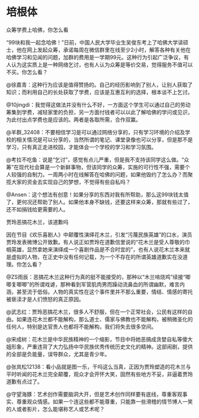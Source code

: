 # 培根体

众筹学费上哈佛，你怎么看 

“99块和我一起念哈佛！”日前，中国人民大学毕业生吴俊东考上了哈佛大学读硕士，他在网上发起众筹，承诺每周在微信群里在线至少2小时，解答各种有关他在哈佛学习和见闻的问题，加群的费用是一学期99元。这种行为引起广泛争议，有人认为这实质上是一种网络乞讨，也有人认为众筹是等价交易，觉得服务不值可以不买。你怎么看？ 

@徐嘉青：这种行为应该是值得赞扬的。自己的经历影响到了别人，让别人获取了知识；而利用自己的长处获取了学费，应该是互惠互利的选择，根本谈不上乞讨。 

@10jingdi：我觉得这做法并没有什么不好，一方面这个学生可以通过自己的劳动筹集到学费，减轻家里的负担，另一方面付钱者可以以此了解哈佛的学问或见识，为此付出点学费也是应该的。两者是各取所需，合作双赢。 

@羊群_32408：不要相信学习是可以通过网络分享的，只有学习环境的介绍及学校的相关情况是可以分享的，当然所谓的笔记、课堂录像也可以分享，但是那不是学习，只有真正走进校园，才能体会一个学校的学习和学习氛围。 

@考拉不吃鱼：说是“乞讨”，感觉有点儿严重，但是我不支持该同学这么做。“众筹”在现代社会算是一个新鲜事物，但该同学的众筹，实施的可行性不强，需要个人较强的自制力。一周两小时在线解答在哈佛的问题，如果他毁约了怎么办？而聚揽大家的资金去实现自己的梦想，不觉得有些自私吗？ 

@Ansen：这个想法有创意！如果分享的东西对我有所帮助，那么这99块钱太值了，更何况还帮助了别人。如果他本身不缺钱，还要这样来众筹，那就有些过了，还不如捐钱给更需要的人。 

贾玲恶搞花木兰，该道歉吗 

因在节目《欢乐喜剧人》中颠覆性演绎花木兰，引发“污蔑民族英雄”的口水，演员贾玲发表微博公开致歉。有人说正如贾玲在道歉信里说的“花木兰是受人尊敬的巾帼英雄，显然拿她来演绎成一个喜剧作品是不合时宜的”，也有人说花木兰本来就是虚拟的人物，在正史中没有任何记载，为一个不存在的所谓英雄道歉实在没道理。你怎么看？ 

@ZS雨辰：恶搞花木兰这种行为真的挺不能接受的，那种以“木兰啃烧鸡”续接“唧唧复唧唧”的所谓戏谑，那种看到军营肌肉男而躁动流鼻血的所谓幽默，难言内涵，甚至流于低俗。人物的真实性在这个事件里并不那么重要，情结、情感的寄托被亵渎才是人们愤怒的真正原因。 

@武志红：贾玲恶搞花木兰，很多人不舒服，但在一个正常社会，公民有这样的自由。如果连花木兰都不能解构，那么道士、儒家与佛教也不能解构，被稍微圣化的任何人，特别是达官贵人也都将不能解构，我们将失去很多空间。 

@宋成树：花木兰是中华民族精神的一个缩影，节目中将她恶搞成贪婪自私等傻大姐形象，严重违背了大力弘扬中华民族优秀传统历史文化的精神。这部闹剧，提供的全部是负能量，误导群众，尤其是青少年。 

@张岚松12138：看小品就是图一乐，干吗这么当真，正因为贾玲塑造的花木兰与平时听闻的花木兰完全颠覆，观众才会开怀大笑，固然有些地方不妥，非逼着贾玲道歉有点过了。 

@守望海豚：艺术创作需要脑洞大开，但是艺术创作同样要有底线，尊重客观事实、尊重观众情感。如果一个连这些都不能尊重，只能靠一些滑稽的情节博人一笑的人或者影片，怎么能堪称艺人或艺术呢？